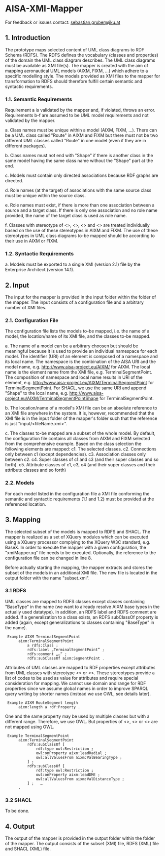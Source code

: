 # AISA-XMI-Mapper

For feedback or issues contact: sebastian.gruber@jku.at 

## 1. Introduction

The prototype maps selected content of UML class diagrams to RDF Schema (RDFS). The RDFS defines the vocabulary (classes and properties) of the domain the UML  class diagram describes. The UML class diagrams must be available as XMI file(s). The mapper is created with the aim of mapping aeronautical UML models (AIXM, FIXM, ...) which adhere to a specific modelling style. The models provided as XMI files to the mapper for transformation to RDFS should therefore fulfill certain semantic and syntactic requirements.

### 1.1. Semantic Requirements

Requirement a is validated by the mapper and, if violated, throws an error. Requirements b-f are assumed to be UML model requirements and not validated by the mapper.

a. Class names must be unique within a model (AIXM, FIXM, ...). There can be a UML class called "Route" in AIXM and FIXM but there must not be two different UML classes called "Route" in one model (even if they are in different packages).
     
b. Class names must not end with "Shape" if there is another class in the same model having the same class name without the "Shape" part at the end. 

c. Models must contain only directed associations because RDF graphs are directed.     
      
d. Role names (at the target) of associations with the same source class must be unique within the source class. 
      
e. Role names must exist, if there is more than one association between a source and a target class. If there is only one association and no role name provided, the name of the target class is used as role name.
      
f. Classes with stereotype of <<CodeList>>, <<enumeration>>, <<DataType>> and <<XSDsimpleType>> are treated individually based on the use of these stereotypes in AIXM and FIXM. The use of these stereotypes in UML class diagrams to-be mapped should be according to their use in AIXM or FIXM.
      
### 1.2. Syntactic Requirements

a. Models must be exported to a single XMI (version 2.1) file by the Enterprise Architect (version 14.1).
      
## 2. Input

The input for the mapper is provided in the input folder within the folder of the mapper. The input consists of a configuration file and a arbitrary number of XMI files. 

### 2.1. Configuration File

The configuration file lists the models to-be mapped, i.e. the name of a model, the location/name of its XMI file, and the classes to-be mapped. 

a. The name of a model can be a arbitrary choosen but should be meaningful because it is used to provide an individual namespace for each model. 
The identifier (URI) of an element is composed of a namespace and its local name. The namespace is the combination of the AISA URI and the model name, e.g. http://www.aisa-project.eu/AIXM/ for AIXM. The local name is the element name from the XMI file, e.g. TerminalSegmentPoint. The composition of namespace and local name results in URI of the element, e.g. http://www.aisa-project.eu/AIXM/TerminalSegmentPoint for TerminalSegmentPoint.
For SHACL, we use the same URI and append "Shape" to the local name, e.g. http://www.aisa-project.eu/AIXM/TerminalSegmentPointShape for TerminalSegmentPoint.

  
b. The location/name of a model's XMI file can be an absolute reference to an XMI file anywhere in the system. It is, however, recommended that the XMI file is in the input folder of the mapper's folder such that the reference is just "input/<fileName.xmi>".
  
c. The classes to-be mapped are a subset of the whole model. By default, the configuration file contains all classes from AIXM and FIXM selected from the comprehensive example. Based on the class selection the following elements are mapped: 
c1. The selected classes.
c2. Connections only between c1 (except dependencies).
c3. Association classes only between c2.
c4. Super classes of c1 and c3 (and their super classes and so forth).
c5. Attribute classes of c1, c3, c4 (and their super classes and their attribute classes and so forth)

### 2.2. Models

For each model listed in the configuration file a XMI file conforming the semantic and syntactic requirements (1.1 and 1.2) must be provided at the referenced location.

## 3. Mapping

The selected subset of the models is mapped to RDFS and SHACL. The mapper is realized as a set of XQuery modules which can be executed using a XQuery processor complying to the XQuery W3C standard, e.g. BaseX. In order to execute the mapper with a given configuration, the "xmiMapper.xq" file needs to be executed. Optionally, the reference to the configuration file can be changed in line 8.

Before actually starting the mapping, the mapper extracts and stores the subset of the models in an additional XMI file. The new file is located in the output folder with the name "subset.xmi".

### 3.1 RDFS

UML classes are mapped to RDFS classes except classes containing "BaseType" in the name (we want to already resolve AIXM base types in the actually used datatype). In addition, an RDFS label and RDFS comment are added. If a generalization to a class exists, an RDFS subClassOf property is added (again, except generalizations to classes containing "BaseType" in the name).
               
     Example AIXM TerminalSegmentPoint
          aixm:TerminalSegmentPoint 
	          a rdfs:Class ;
	          rdfs:label „TerminalSegmentPoint“ ;
	          rdfs:comment „…“ ;
	          rdfs:subClassOf aixm:SegmentPoint .
          
Attributes of UML classes are mapped to RDF properties except attributes from UML classes with stereotype <<CodeList>> or <<enumeration>>. These stereotypes provide a list of codes to be used as value for attributes and require special consideration for mapping. We cannot use domain and range for RDF properties since we assume global names in order to improve SPARQL query writing by shorter names (instead we use OWL, see details later). 

     Example AIXM RouteSegment length
          aixm:length a rdf:Property .

One and the same property may be used by multiple classes but with a different range. Therefore, we use OWL. But properties of <<CodeList>>, <<enumeration>> or <<DataType>> are not mapped using OWL.

     Example TerminalSegmentPoint
          aixm:TerminalSegmentPoint
	          rdfs:subClassOf [
		          rdf:type owl:Restriction ;
		          owl:onProperty aixm:leadRadial ;
		          owl:allValuesFrom aixm:ValBearingType ;
	          ] ;
	          rdfs:subClassOf [
		          rdf:type owl:Restriction ;
		          owl:onProperty aixm:leadDME ;
		          owl:allValuesFrom aixm:ValDistanceType ;
	          ] ; 	…
          .


### 3.2 SHACL

To be done.

## 4. Output

The output of the mapper is provided in the output folder within the folder of the mapper. The output consists of the subset (XMI) file, RDFS (XML) file and SHACL (XML) file. 
